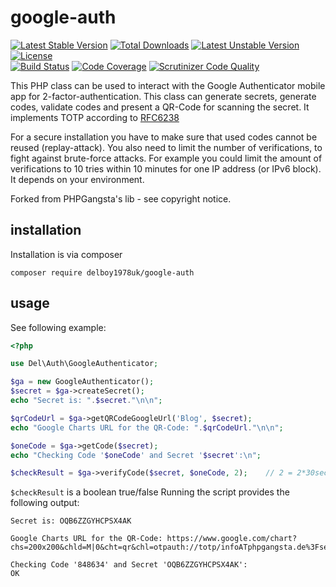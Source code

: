 # google-auth

[![Latest Stable Version](https://poser.pugx.org/delboy1978uk/google-auth/v/stable)](https://packagist.org/packages/delboy1978uk/google-auth) [![Total Downloads](https://poser.pugx.org/delboy1978uk/google-auth/downloads)](https://packagist.org/packages/delboy1978uk/google-auth) [![Latest Unstable Version](https://poser.pugx.org/delboy1978uk/google-auth/v/unstable)](https://packagist.org/packages/delboy1978uk/google-auth) [![License](https://poser.pugx.org/delboy1978uk/google-auth/license)](https://packagist.org/packages/delboy1978uk/google-auth)<br />
[![Build Status](https://travis-ci.org/delboy1978uk/google-auth.png?branch=master)](https://travis-ci.org/delboy1978uk/google-auth) [![Code Coverage](https://scrutinizer-ci.com/g/delboy1978uk/google-auth/badges/coverage.png?b=master)](https://scrutinizer-ci.com/g/delboy1978uk/google-auth/?branch=master) [![Scrutinizer Code Quality](https://scrutinizer-ci.com/g/delboy1978uk/google-auth/badges/quality-score.png?b=master)](https://scrutinizer-ci.com/g/delboy1978uk/google-auth/?branch=master)<br />

This PHP class can be used to interact with the Google Authenticator mobile app for 2-factor-authentication. This class
can generate secrets, generate codes, validate codes and present a QR-Code for scanning the secret. It implements TOTP 
according to [RFC6238](https://tools.ietf.org/html/rfc6238)

For a secure installation you have to make sure that used codes cannot be reused (replay-attack). You also need to
limit the number of verifications, to fight against brute-force attacks. For example you could limit the amount of
verifications to 10 tries within 10 minutes for one IP address (or IPv6 block). It depends on your environment.

Forked from PHPGangsta's lib - see copyright notice.

## installation
Installation is via composer
```
composer require delboy1978uk/google-auth
```

## usage
See following example:

```php
<?php

use Del\Auth\GoogleAuthenticator;

$ga = new GoogleAuthenticator();
$secret = $ga->createSecret();
echo "Secret is: ".$secret."\n\n";

$qrCodeUrl = $ga->getQRCodeGoogleUrl('Blog', $secret);
echo "Google Charts URL for the QR-Code: ".$qrCodeUrl."\n\n";

$oneCode = $ga->getCode($secret);
echo "Checking Code '$oneCode' and Secret '$secret':\n";

$checkResult = $ga->verifyCode($secret, $oneCode, 2);    // 2 = 2*30sec clock tolerance
```
`$checkResult` is a boolean true/false
Running the script provides the following output:
```
Secret is: OQB6ZZGYHCPSX4AK

Google Charts URL for the QR-Code: https://www.google.com/chart?chs=200x200&chld=M|0&cht=qr&chl=otpauth://totp/infoATphpgangsta.de%3Fsecret%3DOQB6ZZGYHCPSX4AK

Checking Code '848634' and Secret 'OQB6ZZGYHCPSX4AK':
OK
```
